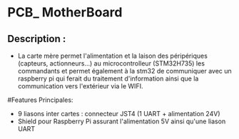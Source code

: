 # PCB_ MotherBoard
## Description : 
- La carte mère permet l'alimentation et la laison des péripériques (capteurs, actionneurs...) 
au microcontrolleur (STM32H735) les commandants et permet également à la stm32 de communiquer
avec un raspberry pi qui ferait du traitement d'information ainsi que la communication vers l'extérieur 
via le WIFI.

#Features Principales: 
- 9 liasons inter cartes : connecteur JST4 (1 UART + alimentation 24V)
- Shield pour Raspberry Pi assurant l'alimentation 5V ainsi qu'une liason UART
